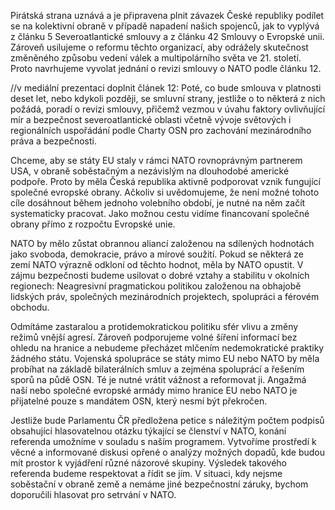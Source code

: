 Pirátská strana uznává a je připravena plnit závazek České republiky podílet se na kolektivní obraně v případě napadení našich spojenců, jak to vyplývá z článku 5 Severoatlantické smlouvy a z článku 42 Smlouvy o Evropské unii. Zároveň usilujeme o reformu těchto organizací, aby odrážely skutečnost změněného způsobu vedení válek a multipolárního světa ve 21. století. Proto navrhujeme vyvolat jednání o revizi smlouvy o NATO podle článku 12.

//v mediální prezentaci doplnit článek 12:
Poté, co bude smlouva v platnosti deset let, nebo kdykoli později, se smluvní strany, jestliže o to některá z nich požádá, poradí o revizi smlouvy, přičemž vezmou v úvahu faktory ovlivňující mír a bezpečnost severoatlantické oblasti včetně vývoje světových i regionálních uspořádání podle Charty OSN pro zachování mezinárodního práva a bezpečnosti.

Chceme, aby se státy EU staly v rámci NATO rovnoprávným partnerem USA, v obraně soběstačným a nezávislým na dlouhodobé americké podpoře. Proto by měla Česká republika aktivně podporovat vznik fungující společné evropské obrany. Ačkoliv si uvědomujeme, že není možné tohoto cíle dosáhnout během jednoho volebního období, je nutné na něm začít systematicky pracovat. Jako možnou cestu vidíme financovaní společné obrany přímo z rozpočtu Evropské unie.

NATO by mělo zůstat obrannou aliancí založenou na sdílených hodnotách jako svoboda, demokracie, právo a mírové soužití. Pokud se některá ze zemí NATO výrazně odkloní od těchto hodnot, měla by NATO opustit. V zájmu bezpečnosti budeme usilovat o dobré vztahy a stabilitu v okolních regionech: Neagresivní pragmatickou politikou založenou na obhajobě lidských práv, společných mezinárodních projektech, spolupráci a férovém obchodu.

Odmítáme zastaralou a protidemokratickou politiku sfér vlivu a změny režimů vnější agresí. Zároveň podporujeme volné šíření informací bez ohledu na hranice a nebudeme přecházet mlčením nedemokratické praktiky žádného státu. Vojenská spolupráce se státy mimo EU nebo NATO by měla probíhat na základě bilaterálních smluv a zejména spoluprácí a řešením sporů na půdě OSN. Té je nutné vrátit vážnost a reformovat ji. Angažmá naší nebo společné evropské armády mimo hranice EU nebo NATO je přijatelné pouze s mandátem OSN, který nesmí být překročen.

Jestliže bude Parlamentu ČR předložena petice s náležitým počtem podpisů obsahující hlasovatelnou otázku týkající se členství v NATO, konání referenda umožníme v souladu s naším programem. Vytvoříme prostředí k věcné a informované diskusi opřené o analýzy možných dopadů, kde budou mít prostor k vyjádření různé názorové skupiny. Výsledek takového referenda budeme respektovat a řídit se jím. V situaci, kdy nejsme soběstační v obraně země a nemáme jiné bezpečnostní záruky, bychom doporučili hlasovat pro setrvání v NATO.
